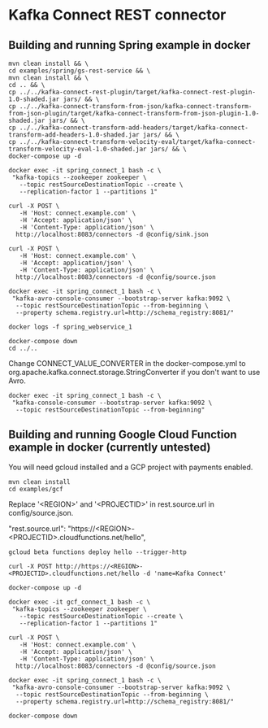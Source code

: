 Kafka Connect REST connector
===

Building and running Spring example in docker
---

    mvn clean install && \
    cd examples/spring/gs-rest-service && \
    mvn clean install && \
    cd .. && \
    cp ../../kafka-connect-rest-plugin/target/kafka-connect-rest-plugin-1.0-shaded.jar jars/ && \
    cp ../../kafka-connect-transform-from-json/kafka-connect-transform-from-json-plugin/target/kafka-connect-transform-from-json-plugin-1.0-shaded.jar jars/ && \
    cp ../../kafka-connect-transform-add-headers/target/kafka-connect-transform-add-headers-1.0-shaded.jar jars/ && \
    cp ../../kafka-connect-transform-velocity-eval/target/kafka-connect-transform-velocity-eval-1.0-shaded.jar jars/ && \
    docker-compose up -d

    docker exec -it spring_connect_1 bash -c \
     "kafka-topics --zookeeper zookeeper \
       --topic restSourceDestinationTopic --create \
       --replication-factor 1 --partitions 1"

    curl -X POST \
       -H 'Host: connect.example.com' \
       -H 'Accept: application/json' \
       -H 'Content-Type: application/json' \
      http://localhost:8083/connectors -d @config/sink.json

    curl -X POST \
       -H 'Host: connect.example.com' \
       -H 'Accept: application/json' \
       -H 'Content-Type: application/json' \
      http://localhost:8083/connectors -d @config/source.json

    docker exec -it spring_connect_1 bash -c \
     "kafka-avro-console-consumer --bootstrap-server kafka:9092 \
      --topic restSourceDestinationTopic --from-beginning \
      --property schema.registry.url=http://schema_registry:8081/"

    docker logs -f spring_webservice_1

    docker-compose down
    cd ../..

Change CONNECT_VALUE_CONVERTER in the docker-compose.yml
to org.apache.kafka.connect.storage.StringConverter if you don't want to use Avro.

    docker exec -it spring_connect_1 bash -c \
     "kafka-console-consumer --bootstrap-server kafka:9092 \
      --topic restSourceDestinationTopic --from-beginning"

Building and running Google Cloud Function example in docker (currently untested)
---

You will need gcloud installed and a GCP project with payments enabled.

    mvn clean install
    cd examples/gcf

Replace '\<REGION>' and '\<PROJECTID>' in rest.source.url in config/source.json.

  "rest.source.url": "https://\<REGION>-\<PROJECTID>.cloudfunctions.net/hello",

    gcloud beta functions deploy hello --trigger-http

    curl -X POST http://https://<REGION>-<PROJECTID>.cloudfunctions.net/hello -d 'name=Kafka Connect'

    docker-compose up -d

    docker exec -it gcf_connect_1 bash -c \
     "kafka-topics --zookeeper zookeeper \
       --topic restSourceDestinationTopic --create \
       --replication-factor 1 --partitions 1"

    curl -X POST \
       -H 'Host: connect.example.com' \
       -H 'Accept: application/json' \
       -H 'Content-Type: application/json' \
      http://localhost:8083/connectors -d @config/source.json

    docker exec -it spring_connect_1 bash -c \
     "kafka-avro-console-consumer --bootstrap-server kafka:9092 \
      --topic restSourceDestinationTopic --from-beginning \
      --property schema.registry.url=http://schema_registry:8081/"

    docker-compose down
